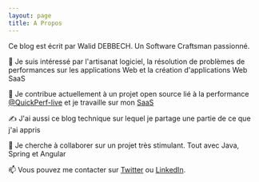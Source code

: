 ```yaml
---
layout: page
title: A Propos
---
```


Ce blog est écrit par Walid DEBBECH. Un Software Craftsman passionné.

👀 Je suis intéressé par l'artisanat logiciel, la résolution de problèmes de performances sur les applications Web et la création d'applications Web SaaS

🌱 Je contribue actuellement à un projet open source lié à la performance [@QuickPerf-live](https://github.com/quick-perf/quickperf-live)  et je travaille sur mon [SaaS](https://www.skillometrics.com)

✍️ J'ai aussi ce blog technique sur lequel je partage une partie de ce que j'ai appris

💞️ Je cherche à collaborer sur un projet très stimulant. Tout avec Java, Spring et Angular

📫 Vous pouvez me contacter sur [Twitter](https://twitter.com/DebbechWalid?t=S--z2xJ4kxRZW9HaDGjspw&s=09) ou [LinkedIn](https://www.linkedin.com/in/walid-debbech-902b74172).
